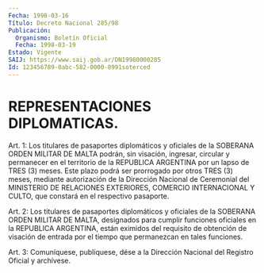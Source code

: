 ```yaml
---
Fecha: 1998-03-16
Título: Decreto Nacional 285/98
Publicación:
  Organismo: Boletín Oficial
  Fecha: 1998-03-19
Estado: Vigente
SAIJ: https://www.saij.gob.ar/DN19980000285
Id: 123456789-0abc-582-0000-8991soterced
---
```

# REPRESENTACIONES DIPLOMATICAS.

<a id="1"></a>
Art. 1: Los titulares  de  pasaportes diplomáticos y oficiales de  la  SOBERANA  ORDEN  MILITAR  DE MALTA  podrán,  sin  visación, ingresar, circular y permanecer en  el  territorio  de la REPUBLICA ARGENTINA  por  un  lapso de TRES (3) meses. Este plazo  podrá  ser prorrogado por otros  TRES  (3)  meses, mediante autorización de la Dirección  Nacional  de  Ceremonial del  MINISTERIO  DE  RELACIONES EXTERIORES, COMERCIO INTERNACIONAL  Y  CULTO,  que  constará  en el respectivo pasaporte.

<a id="2"></a>
Art. 2: Los titulares de pasaportes diplomáticos y oficiales de la SOBERANA  ORDEN MILITAR DE MALTA, designados para cumplir funciones oficiales en  la  REPUBLICA ARGENTINA, están eximidos del requisito de obtención de visación  de  entrada por el tiempo que permanezcan en tales funciones.

<a id="3"></a>
Art.  3: Comuníquese, publíquese,  dése a la Dirección Nacional del Registro Oficial y archívese.